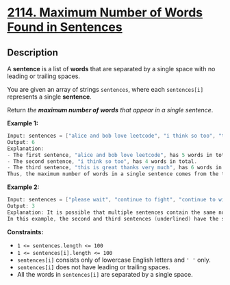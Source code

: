 # [2114. Maximum Number of Words Found in Sentences](https://leetcode.com/problems/maximum-number-of-words-found-in-sentences/)

## Description


A **sentence** is a list of **words** that are separated by a single space with no leading or trailing spaces.

You are given an array of strings `sentences`, where each `sentences[i]` represents a single **sentence**.

Return _the **maximum number of words** that appear in a single sentence_.

**Example 1:**

```go
Input: sentences = ["alice and bob love leetcode", "i think so too", "this is great thanks very much"]
Output: 6
Explanation: 
- The first sentence, "alice and bob love leetcode", has 5 words in total.
- The second sentence, "i think so too", has 4 words in total.
- The third sentence, "this is great thanks very much", has 6 words in total.
Thus, the maximum number of words in a single sentence comes from the third sentence, which has 6 words.
```

**Example 2:**

```go
Input: sentences = ["please wait", "continue to fight", "continue to win"]
Output: 3
Explanation: It is possible that multiple sentences contain the same number of words. 
In this example, the second and third sentences (underlined) have the same number of words.
```

**Constraints:**
* `1 <= sentences.length <= 100`
* `1 <= sentences[i].length <= 100`
* `sentences[i]` consists only of lowercase English letters and `' '` only.
* `sentences[i]` does not have leading or trailing spaces.
* All the words in `sentences[i]` are separated by a single space.